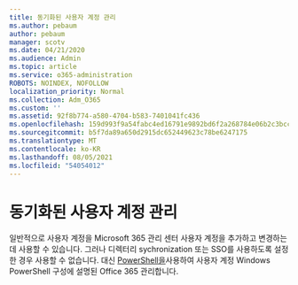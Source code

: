 ```yaml
---
title: 동기화된 사용자 계정 관리
ms.author: pebaum
author: pebaum
manager: scotv
ms.date: 04/21/2020
ms.audience: Admin
ms.topic: article
ms.service: o365-administration
ROBOTS: NOINDEX, NOFOLLOW
localization_priority: Normal
ms.collection: Adm_O365
ms.custom: ''
ms.assetid: 92f8b774-a580-4704-b583-7401041fc436
ms.openlocfilehash: 159d993f9a54fabc4ed16791e9892bd6f2a268784e06b2c3bccdcab39544349d
ms.sourcegitcommit: b5f7da89a650d2915dc652449623c78be6247175
ms.translationtype: MT
ms.contentlocale: ko-KR
ms.lasthandoff: 08/05/2021
ms.locfileid: "54054012"
---
```

# <a name="manage-synchronized-user-accounts"></a>동기화된 사용자 계정 관리

일반적으로 사용자 계정을 Microsoft 365 관리 센터 사용자 계정을 추가하고 변경하는 데 사용할 수 있습니다. 그러나 디렉터리 sychronization 또는 SSO를 사용하도록 설정한 경우 사용할 수 없습니다. 대신 [PowerShell을](https://docs.microsoft.com/office365/enterprise/powershell/configure-user-account-properties-with-office-365-powershell )사용하여 사용자 계정 Windows PowerShell 구성에 설명된 Office 365 관리합니다. 
  

